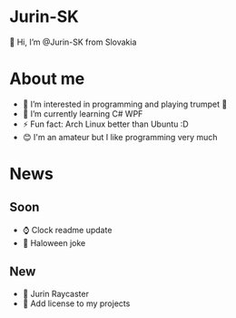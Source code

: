 # Jurin-SK

👋 Hi, I’m @Jurin-SK from Slovakia

# About me

- 👀 I’m interested in programming and playing trumpet 🎺
- 🌱 I’m currently learning C# WPF
- ⚡ Fun fact: Arch Linux better than Ubuntu :D
- 😊 I'm an amateur but I like programming very much

# News

## Soon

- ⌚ Clock readme update
- 🎃 Haloween joke

## New

- 🔦 Jurin Raycaster
- 📑 Add license to my projects
